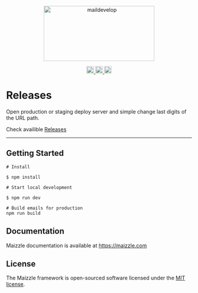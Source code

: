 <div align="center">
  <p>
    <a href="https://czechvisual.cz" target="_blank">
      <img src="https://res.cloudinary.com/patrik-vadura/image/upload/v1669367700/czechvisual/sluzby%20-%20logo/maildevelop_logo_ofuttn.svg" width="300" height="150" style="max-width: 100%;" alt="maildevelop">
    </a>
  </p>

  <p>
    <a href="https://czechvisual.space/bebarova/emailing/index.html" target="_blank">
      <img src="https://res.cloudinary.com/patrik-vadura/image/upload/v1669369398/czechvisual/github%20-%20badges/badge_production_wh6c65.svg" height="20" style="max-width: 100%;" alt="">
    </a>
    <a href="https://maizzle.com" target="_blank">
      <img src="https://res.cloudinary.com/patrik-vadura/image/upload/v1669368548/czechvisual/github%20-%20badges/badge_documentation_cplqlp.svg" height="20" style="max-width: 100%;" alt="">
    </a>
    <a href="https://opensource.org/licenses/MIT" target="_blank">
      <img src="https://res.cloudinary.com/patrik-vadura/image/upload/v1669368548/czechvisual/github%20-%20badges/badge_license_sukqju.svg" height="20" style="max-width: 100%;" alt="">
    </a>
  </p>
</div>

# Releases

Open production or staging deploy server and simple change last digits of the URL path.

Check availible [Releases](https://github.com/czechvisual/mailvevelop/releases)


---

## Getting Started

```
# Install

$ npm install

# Start local development

$ npm run dev

# Build emails for production
npm run build
```

## Documentation

Maizzle documentation is available at https://maizzle.com

## License

The Maizzle framework is open-sourced software licensed under the [MIT license](https://opensource.org/licenses/MIT).
